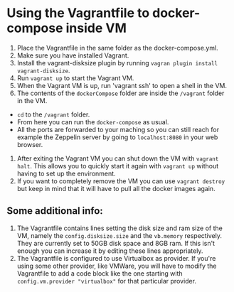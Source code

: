 # Using the Vagrantfile to docker-compose inside VM
 
1. Place the Vagrantfile in the same folder as the docker-compose.yml.
1. Make sure you have installed Vagrant.
1. Install the vagrant-disksize plugin by running `vagran plugin install vagrant-disksize`.
1. Run `vagrant up` to start the Vagrant VM.
1. When the Vagrant VM is up, run 'vagrant ssh' to open a shell in the VM.
1. The contents of the `dockerCompose` folder are inside the `/vagrant` folder in the VM.
  - `cd` to the `/vagrant` folder. 
  - From here you can run the `docker-compose` as usual.
  - All the ports are forwarded to your maching so you can still reach for example the Zeppelin server by going to `localhost:8080` in your web browser.
1. After exiting the Vagrant VM you can shut down the VM with `vagrant halt`. This allows you to quickly start it again with `vagrant up` without having to set up the environment. 
1. If you want to completely remove the VM you can use `vagrant destroy` but keep in 
mind that it will have to pull all the docker images again.

## Some additional info: 

1. The Vagrantfile contains lines setting the disk size and ram size of the VM, 
namely the `config.disksize.size` and the `vb.memory` respectively. 
They are currently set to 50GB disk space and 8GB ram. 
If this isn't enough you can increase it by editing these lines appropriately.
1. The Vagrantfile is configured to use Virtualbox as provider. If you're using 
some other provider, like VMWare, you will have to modify the 
Vagrantfile to add a code block like the one starting with 
`config.vm.provider "virtualbox"` for that particular provider. 
